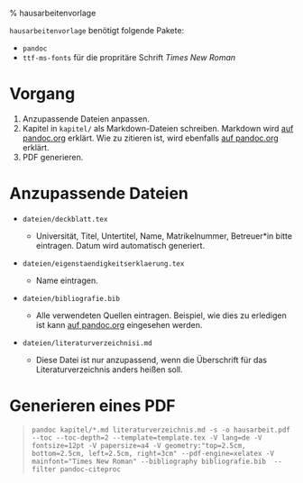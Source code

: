 % hausarbeitenvorlage

`hausarbeitenvorlage` benötigt folgende Pakete:

- `pandoc`
- `ttf-ms-fonts` für die propritäre Schrift *Times New Roman*

# Vorgang
1. Anzupassende Dateien anpassen.
2. Kapitel in `kapitel/` als Markdown-Dateien schreiben. Markdown wird [auf pandoc.org](https://pandoc.org/MANUAL.html#pandocs-markdown) erklärt.  Wie zu zitieren ist, wird ebenfalls [auf pandoc.org](https://pandoc.org/demo/CITATIONS) erklärt.
3. PDF generieren.

# Anzupassende Dateien

- `dateien/deckblatt.tex`
  - Universität, Titel, Untertitel, Name, Matrikelnummer, Betreuer*in bitte eintragen. Datum wird automatisch generiert.

- `dateien/eigenstaendigkeitserklaerung.tex`
  - Name eintragen.

- `dateien/bibliografie.bib`
  - Alle verwendeten Quellen eintragen. Beispiel, wie dies zu erledigen ist kann [auf pandoc.org](https://pandoc.org/demo/biblio.bib) eingesehen werden.

- `dateien/literaturverzeichnisi.md`
  - Diese Datei ist nur anzupassend, wenn die Überschrift für das Literaturverzeichnis anders heißen soll.

# Generieren eines PDF

> `pandoc kapitel/*.md literaturverzeichnis.md -s -o hausarbeit.pdf --toc --toc-depth=2 --template=template.tex -V lang=de -V fontsize=12pt -V papersize=a4 -V geometry:"top=2.5cm, bottom=2.5cm, left=2.5cm, right=3cm" --pdf-engine=xelatex -V mainfont="Times New Roman" --bibliography bibliografie.bib  --filter pandoc-citeproc`
